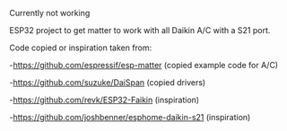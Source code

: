 Currently not working

ESP32 project to get matter to work with all Daikin A/C with a S21 port.

Code copied or inspiration taken from:

-https://github.com/espressif/esp-matter (copied example code for A/C)

-https://github.com/suzuke/DaiSpan (copied drivers)

-https://github.com/revk/ESP32-Faikin (inspiration)

-https://github.com/joshbenner/esphome-daikin-s21 (inspiration)


